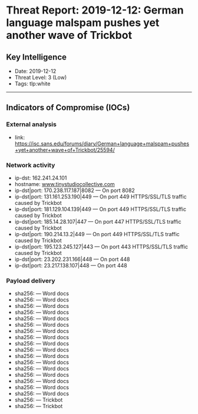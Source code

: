 # Threat Report: 2019-12-12: German language malspam pushes yet another wave of Trickbot


## Key Intelligence
* Date: 2019-12-12
* Threat Level: 3 (Low)
* Tags: tlp:white

---

## Indicators of Compromise (IOCs)
### External analysis
* link: https://isc.sans.edu/forums/diary/German+language+malspam+pushes+yet+another+wave+of+Trickbot/25594/

### Network activity
* ip-dst: 162.241.24.101
* hostname: www.tinystudiocollective.com
* ip-dst|port: 170.238.117.187|8082 — On port 8082
* ip-dst|port: 131.161.253.190|449 — On port 449 HTTPS/SSL/TLS traffic caused by Trickbot
* ip-dst|port: 181.129.104.139|449 — On port 449 HTTPS/SSL/TLS traffic caused by Trickbot
* ip-dst|port: 185.14.28.107|447 — On port 447 HTTPS/SSL/TLS traffic caused by Trickbot
* ip-dst|port: 190.214.13.2|449 — On port 449 HTTPS/SSL/TLS traffic caused by Trickbot
* ip-dst|port: 195.123.245.127|443 — On port 443 HTTPS/SSL/TLS traffic caused by Trickbot
* ip-dst|port: 23.202.231.166|448 — On port 448
* ip-dst|port: 23.217.138.107|448 — On port 448

### Payload delivery
* sha256: <sha256> — Word docs
* sha256: <sha256> — Word docs
* sha256: <sha256> — Word docs
* sha256: <sha256> — Word docs
* sha256: <sha256> — Word docs
* sha256: <sha256> — Word docs
* sha256: <sha256> — Word docs
* sha256: <sha256> — Word docs
* sha256: <sha256> — Word docs
* sha256: <sha256> — Word docs
* sha256: <sha256> — Word docs
* sha256: <sha256> — Word docs
* sha256: <sha256> — Word docs
* sha256: <sha256> — Word docs
* sha256: <sha256> — Word docs
* sha256: <sha256> — Word docs
* sha256: <sha256> — Word docs
* sha256: <sha256> — Trickbot
* sha256: <sha256> — Trickbot
